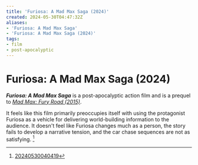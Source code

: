 ```yaml
---
title: 'Furiosa: A Mad Max Saga (2024)'
created: 2024-05-30T04:47:32Z
aliases:
- 'Furiosa: A Mad Max Saga'
- 'Furiosa: A Mad Max Saga (2024)'
tags:
- film
- post-apocalyptic
---
```


# Furiosa: A Mad Max Saga (2024)

_**Furiosa: A Mad Max Saga**_ is a post-apocalyptic action film and is a prequel to _[Mad Max: Fury Road (2015)](mad-max-fury-road.md)_.

It feels like this film primarily preoccupies itself with using the protagonist Furiosa as a vehicle for delivering world-building information to the audience. It doesn't feel like Furiosa changes much as a person, the story fails to develop a narrative tension, and the car chase sequences are not as satisfying. [^1]

[^1]: [20240530040419](../entries/20240530040419.md)
